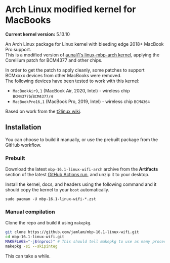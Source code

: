 Arch Linux modified kernel for MacBooks
==============
**Current kernel version:** 5.13.10

An Arch Linux package for Linux kernel with bleeding edge 2018+ MacBook Pro support.  
This is a modified version of [aunali1's linux-mbp-arch kernel](https://github.com/aunali1/linux-mbp-arch), applying the
Corellium patch for BCM4377 and other chips.

In order to get the patch to apply cleanly, some patches to support BCMxxxx devices from other MacBooks were removed.  
The following devices have been tested to work with this kernel:
- `MacBookAir9,1` (MacBook Air, 2020, Intel) - wireless chip `BCM4377b`/`BCM4377/4`
- `MacBookPro16,1` (MacBook Pro, 2019, Intel) - wireless chip `BCM4364`

Based on work from the [t2linux wiki](https://wiki.t2linux.org).

## Installation
You can choose to build it manually, or use the prebuilt package from the GitHub workflow.
### Prebuilt
Download the latest `mbp-16.1-linux-wifi-arch` archive from the **Artifacts** section of the latest [GitHub Actions run](https://github.com/jamlam/mbp-16.1-linux-wifi/actions), and unzip it to your desktop.  

  
Install the kernel, docs, and headers using the following command and it should copy the kernel to your `boot` automatically.
```
sudo pacman -U mbp-16.1-linux-wifi-*.zst
```
### Manual compilation
Clone the repo and build it using `makepkg`.
```bash
git clone https://github.com/jamlam/mbp-16.1-linux-wifi.git
cd mbp-16.1-linux-wifi.git
MAKEFLAGS="-j$(nproc)" # This should tell makepkg to use as many processors as are available
makepkg -si --skipinteg
```
This can take a while.
